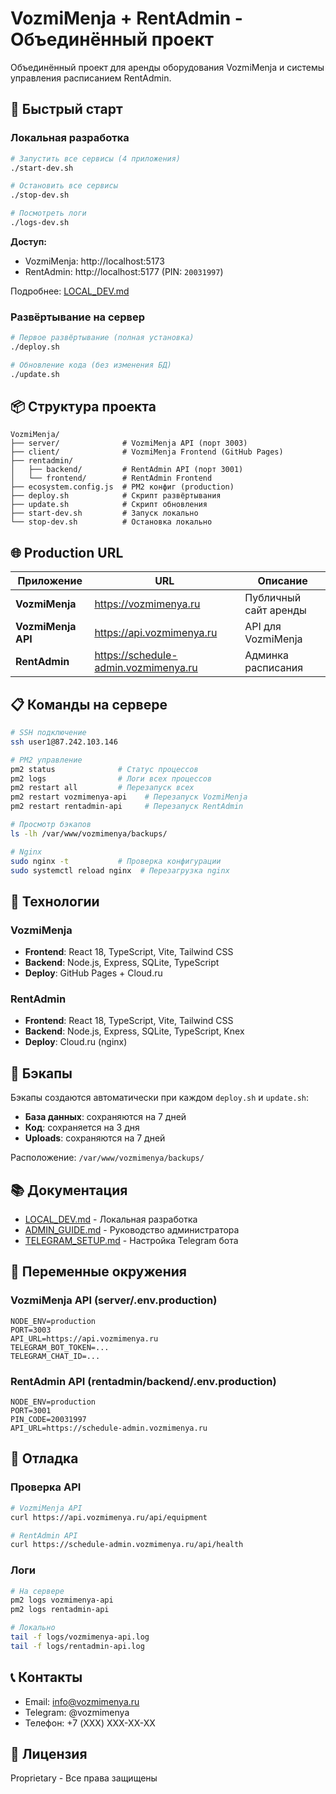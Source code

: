 # VozmiMenja + RentAdmin - Объединённый проект

Объединённый проект для аренды оборудования VozmiMenja и системы управления расписанием RentAdmin.

## 🚀 Быстрый старт

### Локальная разработка

```bash
# Запустить все сервисы (4 приложения)
./start-dev.sh

# Остановить все сервисы
./stop-dev.sh

# Посмотреть логи
./logs-dev.sh
```

**Доступ:**
- VozmiMenja: http://localhost:5173
- RentAdmin: http://localhost:5177 (PIN: `20031997`)

Подробнее: [LOCAL_DEV.md](LOCAL_DEV.md)

### Развёртывание на сервер

```bash
# Первое развёртывание (полная установка)
./deploy.sh

# Обновление кода (без изменения БД)
./update.sh
```

## 📦 Структура проекта

```
VozmiMenja/
├── server/              # VozmiMenja API (порт 3003)
├── client/              # VozmiMenja Frontend (GitHub Pages)
├── rentadmin/
│   ├── backend/         # RentAdmin API (порт 3001)
│   └── frontend/        # RentAdmin Frontend
├── ecosystem.config.js  # PM2 конфиг (production)
├── deploy.sh            # Скрипт развёртывания
├── update.sh            # Скрипт обновления
├── start-dev.sh         # Запуск локально
└── stop-dev.sh          # Остановка локально
```

## 🌐 Production URL

| Приложение | URL | Описание |
|-----------|-----|----------|
| **VozmiMenja** | https://vozmimenya.ru | Публичный сайт аренды |
| **VozmiMenja API** | https://api.vozmimenya.ru | API для VozmiMenja |
| **RentAdmin** | https://schedule-admin.vozmimenya.ru | Админка расписания |

## 📋 Команды на сервере

```bash
# SSH подключение
ssh user1@87.242.103.146

# PM2 управление
pm2 status              # Статус процессов
pm2 logs                # Логи всех процессов
pm2 restart all         # Перезапуск всех
pm2 restart vozmimenya-api    # Перезапуск VozmiMenja
pm2 restart rentadmin-api     # Перезапуск RentAdmin

# Просмотр бэкапов
ls -lh /var/www/vozmimenya/backups/

# Nginx
sudo nginx -t           # Проверка конфигурации
sudo systemctl reload nginx  # Перезагрузка nginx
```

## 🔧 Технологии

### VozmiMenja
- **Frontend**: React 18, TypeScript, Vite, Tailwind CSS
- **Backend**: Node.js, Express, SQLite, TypeScript
- **Deploy**: GitHub Pages + Cloud.ru

### RentAdmin
- **Frontend**: React 18, TypeScript, Vite, Tailwind CSS
- **Backend**: Node.js, Express, SQLite, TypeScript, Knex
- **Deploy**: Cloud.ru (nginx)

## 💾 Бэкапы

Бэкапы создаются автоматически при каждом `deploy.sh` и `update.sh`:

- **База данных**: сохраняются на 7 дней
- **Код**: сохраняется на 3 дня
- **Uploads**: сохраняются на 7 дней

Расположение: `/var/www/vozmimenya/backups/`

## 📚 Документация

- [LOCAL_DEV.md](LOCAL_DEV.md) - Локальная разработка
- [ADMIN_GUIDE.md](ADMIN_GUIDE.md) - Руководство администратора
- [TELEGRAM_SETUP.md](TELEGRAM_SETUP.md) - Настройка Telegram бота

## 🔐 Переменные окружения

### VozmiMenja API (server/.env.production)
```env
NODE_ENV=production
PORT=3003
API_URL=https://api.vozmimenya.ru
TELEGRAM_BOT_TOKEN=...
TELEGRAM_CHAT_ID=...
```

### RentAdmin API (rentadmin/backend/.env.production)
```env
NODE_ENV=production
PORT=3001
PIN_CODE=20031997
API_URL=https://schedule-admin.vozmimenya.ru
```

## 🐛 Отладка

### Проверка API
```bash
# VozmiMenja API
curl https://api.vozmimenya.ru/api/equipment

# RentAdmin API
curl https://schedule-admin.vozmimenya.ru/api/health
```

### Логи
```bash
# На сервере
pm2 logs vozmimenya-api
pm2 logs rentadmin-api

# Локально
tail -f logs/vozmimenya-api.log
tail -f logs/rentadmin-api.log
```

## 📞 Контакты

- Email: info@vozmimenya.ru
- Telegram: @vozmimenya
- Телефон: +7 (XXX) XXX-XX-XX

## 📝 Лицензия

Proprietary - Все права защищены
